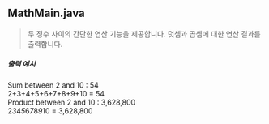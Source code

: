 ## MathMain.java

>두 정수 사이의 간단한 연산 기능을 제공합니다. 덧셈과 곱셈에 대한 연산 결과를 출력합니다.

##### 출력 예시
Sum between 2 and 10 : 54  
2+3+4+5+6+7+8+9+10 = 54  
Product between 2 and 10 : 3,628,800  
2*3*4*5*6*7*8*9*10 = 3,628,800